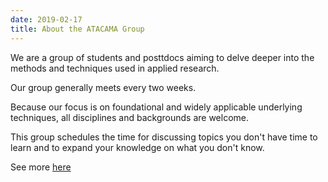 ```yaml
---
date: 2019-02-17
title: About the ATACAMA Group
---
```


We are a group of students and posttdocs aiming to delve deeper into the
methods and techniques used in applied research.

Our group generally meets every two weeks.

Because our focus is on foundational and widely applicable underlying
techniques, all disciplines and backgrounds are welcome.

This group schedules the time for discussing topics you don't have time to
learn and to expand your knowledge on what you don't know.

See more
[here](https://atacamagroup.github.io/handbook/community.html#atacama-group)

